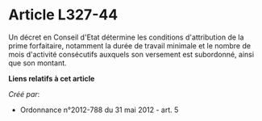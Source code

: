 # Article L327-44

Un décret en Conseil d'Etat détermine les conditions d'attribution de la prime forfaitaire, notamment la durée de travail
minimale et le nombre de mois d'activité consécutifs auxquels son versement est subordonné, ainsi que son montant.

**Liens relatifs à cet article**

_Créé par_:

  - Ordonnance n°2012-788 du 31 mai 2012 - art. 5
